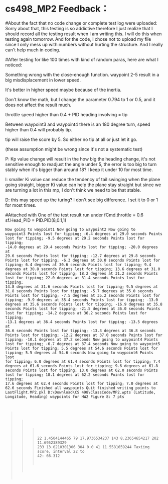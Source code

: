 # cs498_MP2 Feedback：

#About the fact that no code change or complete test log were uploaded:
Sorry about that, this testing is so addictive therefore I just realize that I should record all the testing result when I am writing this. I will do this when testing again tomorrow. And for the code, I chose not to upload my file since I only mess up with numbers without hurting the structure. And I really can't help much in coding.

#After testing for like 100 times with kind of random paras, here are what I noticed:

Something wrong with the close-enough function. waypoint 2-5 result in a big misdisplacement in lower speed. 

It's better in higher speed maybe because of the inertia. 

Don't know the math, but I change the parameter 0.794 to 1 or 0.5, and it does not affect the result much.


throttle speed higher than 0.4 + PID heading involving = tip

Between waypoint3 and waypoint4 there is an 180 degree turn, speed higher than 0.4 will probably tip. 

tip will raise the score by 5. So either no tip at all or just let it go.


(these assumption might be wrong since it's not a systematic test)

P: Kp value change will result in the how big the heading change, it's not sensitive enough to readjust the angle under 5, the error is too big to turn stably when it's bigger than around 18? I keep it under 10 for most time.

I: smaller Ki value can reduce the tendency of tail swinging when the plane going straight, bigger Ki value can help the plane stay straight but since we are turning a lot in this mp, I don't think we need to be that stable.

D: this may speed up the turing? I don't see big difference. I set it to 0 or 1 for most times.

#Attached with One of the test result run under fCmd.throttle = 0.6  sf.Head_PID = PID.PID(8,0.1,1)

<code>Now going to waypoint1
Now going to waypoint2
Now going to waypoint3
Points lost for tipping; -6.4 degrees at 29.0 seconds
Points lost for tipping; -9.5 degrees at 29.2 seconds
Points lost for tipping; -14.0 degrees at 29.4 seconds
Points lost for tipping; -20.0 degrees at 29.6 seconds
Points lost for tipping; -12.7 degrees at 29.8 seconds
Points lost for tipping; -6.3 degrees at 30.0 seconds
Points lost for tipping; 6.4 degrees at 30.6 seconds
Points lost for tipping; 9.4 degrees at 30.8 seconds
Points lost for tipping; 13.6 degrees at 31.0 seconds
Points lost for tipping; 18.2 degrees at 31.2 seconds
Points lost for tipping; 22.0 degrees at 31.4 seconds
Points lost for tipping; 14.8 degrees at 31.6 seconds
Points lost for tipping; 9.5 degrees at 31.8 seconds
Points lost for tipping; -5.7 degrees at 35.0 seconds
Points lost for tipping; -7.5 degrees at 35.2 seconds
Points lost for tipping; -9.9 degrees at 35.4 seconds
Points lost for tipping; -13.0 degrees at 35.6 seconds
Points lost for tipping; -16.9 degrees at 35.8 seconds
Points lost for tipping; -21.5 degrees at 36.0 seconds
Points lost for tipping; -14.2 degrees at 36.2 seconds
Points lost for tipping; -13.1 degrees at 36.4 seconds
Points lost for tipping; -13.5 degrees at 36.6 seconds
Points lost for tipping; -13.3 degrees at 36.8 seconds
Points lost for tipping; -12.2 degrees at 37.0 seconds
Points lost for tipping; -10.1 degrees at 37.2 seconds
Now going to waypoint4
Points lost for tipping; -6.7 degrees at 37.4 seconds
Now going to waypoint5
Points lost for tipping; 5.5 degrees at 54.6 seconds
Points lost for tipping; 5.5 degrees at 54.6 seconds
Now going to waypoint6
Points lost for tipping; 6.0 degrees at 61.4 seconds
Points lost for tipping; 7.4 degrees at 61.6 seconds
Points lost for tipping; 9.6 degrees at 61.8 seconds
Points lost for tipping; 13.0 degrees at 62.0 seconds
Points lost for tipping; 18.1 degrees at 62.2 seconds
Points lost for tipping; 17.6 degrees at 62.4 seconds
Points lost for tipping; 7.0 degrees at 62.6 seconds
Finished all waypoints
Quit
finished writing points to LastFlight.MP2.pkl
D:\Download\CS 498\ClassCode/MP2.wpts
(Latitude, Longitude, Heading) waypoints for HW2 Figure 8:  7 pts
 >>> 22 1.4504144465
 >>> 79 17.9736534237
 >>> 143 8.23654654217
 >>> 202 11.6952389329
 >>> 233 13.0210301306
 >>> 304 0.0
 >>> 41 11.5581659244
Taxiing score, interval 22 to 42: 66.312
>>><code>



